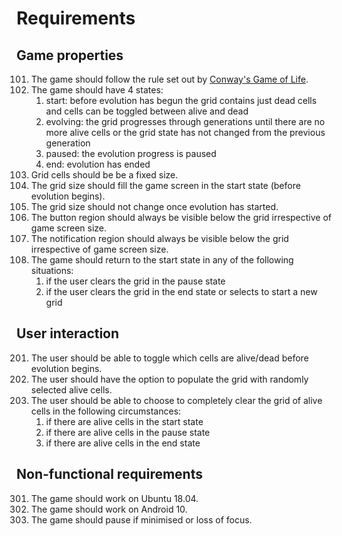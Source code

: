 # Requirements

## Game properties
101. The game should follow the rule set out by [Conway's Game of Life](https://en.wikipedia.org/wiki/Conway%27s_Game_of_Life#Rules). 
1. The game should have 4 states:
    1. start: before evolution has begun the grid contains just dead cells and cells can be toggled between alive and dead
    1. evolving: the grid progresses through generations until there are no more alive cells or the grid state has not changed from the previous generation
    1. paused: the evolution progress is paused
    1. end: evolution has ended
1. Grid cells should be be a fixed size.
1. The grid size should fill the game screen in the start state (before evolution begins).
1. The grid size should not change once evolution has started.
1. The button region should always be visible below the grid irrespective of game screen size.
1. The notification region should always be visible below the grid irrespective of game screen size.
1. The game should return to the start state in any of the following situations:
    1. if the user clears the grid in the pause state
    1. if the user clears the grid in the end state or selects to start a new grid

## User interaction
201. The user should be able to toggle which cells are alive/dead before evolution begins.
1. The user should have the option to populate the grid with randomly selected alive cells.
1. The user should be able to choose to completely clear the grid of alive cells in the following circumstances:
    1. if there are alive cells in the start state
    1. if there are alive cells in the pause state
    1. if there are alive cells in the end state

## Non-functional requirements
301. The game should work on Ubuntu 18.04.
1. The game should work on Android 10.
1. The game should pause if minimised or loss of focus.
